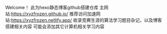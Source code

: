 Welcome！
此为hexo静态博客github搭建仓库
主网站:https://xyzfrozen.github.io/
推荐访问加速网站:https://xyzfrozen.netlify.app/
收录竞赛生涯的算法学习题目杂记，以及博客搭建相关内容
可能会添加其它计算机相关学习内容
